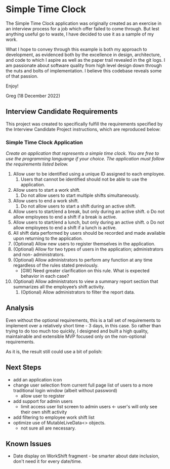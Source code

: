 # Simple Time Clock

The Simple Time Clock application was originally created as an exercise in an interview process for a job which offer failed to come through.
But lest anything useful go to waste, I have decided to use it as a sample of my work. 

What I hope to convey through this example is both my approach to development, as evidenced both by the excellence in design, architecture,
and code to which I aspire as well as the paper trail revealed in the git logs. I am passionate about software quality from high level design
down through the nuts and bolts of implementation. I believe this codebase reveals some of that passion.

Enjoy!

Greg (18 December 2022)

## Interview Candidate Requirements
This project was created to specifically fulfill the requirements specified by the Interview Candidate Project instructions, which are reproduced below:

### Simple Time Clock Application
_Create an application that represents a simple time clock. You are free to use the programming languange if your choice.
The application must follow the requirements listed below._

1. Allow user to be identified using a unique ID assigned to each employee.
    1. Users that cannot be identified should not be able to use the application.
1. Allow users to start a work shift.
    1. Do not allow users to start multiple shifts simultaneously.
1. Allow users to end a work shift.
    1. Do not allow users to start a shift during an active shift.
1. Allow users to start/end a break, but only during an active shift. o Do not allow employees to end a shift if a break is active.
1. Allow users to start/end a lunch, but only during an active shift. o Do not allow employees to end a shift if a lunch is active.
1. All shift data performed by users should be recorded and made available upon returning to the application.
1. (Optional) Allow new users to register themselves in the application.
1. (Optional) Allow for two types of users in the application; administrators and non-
administrators.
1. (Optional) Allow administrators to perform any function at any time regardless of the rules
stated previously.
    - [GW] Need greater clarification on this rule. What is expected behavior in each case?
1. (Optional) Allow administrators to view a summary report section that summarizes all the
employee’s shift activity.
    1. (Optional) Allow administrators to filter the report data.

## Analysis

Even without the optional requirements, this is a tall set of requirements to implement over a relatively short time - 3 days, in this case. So rather than trying to do too much too quickly, I designed and built a high quality, maintainable and extensible MVP focused only on the non-optional requirements.

As it is, the result still could use a bit of polish:

## Next Steps
- add an application icon
- change user selection from current full page list of users to a more traditional login window (albeit without password)
    - allow user to register
- add support for admin users 
    - limit access user list screen to admin users <- user's will only see their own shift activity
- add filtering to employee work shift list
- optimize use of MutableLiveData<> objects. 
    - not sure all are necessary.

## Known Issues
- Date display on WorkShift fragment - be smarter about date inclusion, don't need it for every date/time.
